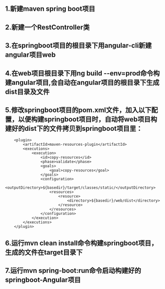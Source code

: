 ## 1.新建maven spring boot项目
## 2.新建一个RestController类
## 3.在springboot项目的根目录下用angular-cli新建angular项目web
## 4.在web项目根目录下用ng build --env=prod命令构建angular项目,会自动在angular项目的根目录下生成dist目录及文件
## 5.修改springboot项目的pom.xml文件，加入以下配置，以便构建springboot项目时，自动将web项目构建好的dist下的文件拷贝到springboot项目里：
```
	<plugin>
		<artifactId>maven-resources-plugin</artifactId>
		<executions>
			<execution>
				<id>copy-resources</id>
				<phase>validate</phase>
				<goals>
					<goal>copy-resources</goal>
				</goals>
				<configuration>
					<outputDirectory>${basedir}/target/classes/static/</outputDirectory>
					<resources>
						<resource>
							<directory>${basedir}/web/dist</directory>
						</resource>
					</resources>
				</configuration>
			</execution>
		</executions>
	</plugin>
```
## 6.运行mvn clean install命令构建springboot项目，生成的文件在target目录下
## 7.运行mvn spring-boot:run命令启动构建好的springboot-Angular项目
